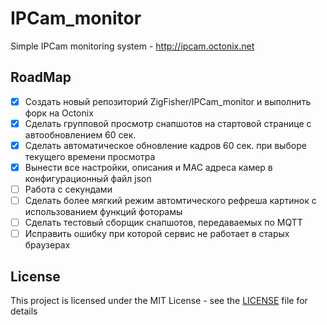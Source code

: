 # IPCam_monitor
Simple IPCam monitoring system - http://ipcam.octonix.net

## RoadMap
- [x] Создать новый репозиторий ZigFisher/IPCam_monitor и выполнить форк на Octonix
- [x] Сделать групповой просмотр снапшотов на стартовой странице с автообновлением 60 сек.
- [x] Сделать автоматическое обновление кадров 60 сек. при выборе текущего времени просмотра
- [x] Вынести все настройки, описания и MAC адреса камер в конфигурационный файл json
- [ ] Работа с секундами
- [ ] Сделать более мягкий режим автомтического рефреша картинок с использованием функций фоторамы
- [ ] Сделать тестовый сборщик снапшотов, передаваемых по MQTT
- [ ] Исправить ошибку при которой сервис не работает в старых браузерах

## License
This project is licensed under the MIT License - see the [LICENSE](LICENSE) file for details
